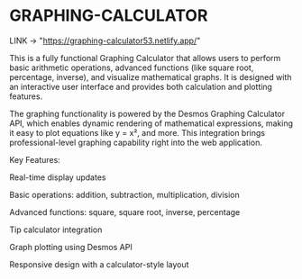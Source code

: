 # GRAPHING-CALCULATOR

LINK -> "https://graphing-calculator53.netlify.app/"

This is a fully functional Graphing Calculator that allows users to perform basic arithmetic operations, advanced functions (like square root, percentage, inverse), and visualize mathematical graphs. It is designed with an interactive user interface and provides both calculation and plotting features.

The graphing functionality is powered by the Desmos Graphing Calculator API, which enables dynamic rendering of mathematical expressions, making it easy to plot equations like y = x², and more. This integration brings professional-level graphing capability right into the web application.

Key Features:

Real-time display updates

Basic operations: addition, subtraction, multiplication, division

Advanced functions: square, square root, inverse, percentage

Tip calculator integration

Graph plotting using Desmos API

Responsive design with a calculator-style layout

